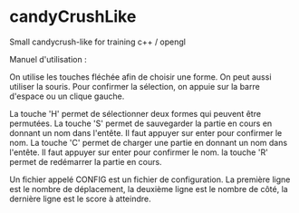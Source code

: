 # candyCrushLike
Small candycrush-like for training c++ / opengl

Manuel d'utilisation :

On utilise les touches fléchée afin de choisir une forme.
On peut aussi utiliser la souris.
Pour confirmer la sélection, on appuie sur la barre d'espace ou un clique gauche.

La touche 'H' permet de sélectionner deux formes qui peuvent être permutées.
La touche 'S' permet de sauvegarder la partie en cours en donnant un nom dans l'entête.
Il faut appuyer sur enter pour confirmer le nom.
La touche 'C' permet de charger une partie en donnant un nom dans l'entête.
Il faut appuyer sur enter pour confirmer le nom.
la touche 'R' permet de redémarrer la partie en cours.	

Un fichier appelé CONFIG est un fichier de configuration.
La première ligne est le nombre de déplacement,
la deuxième ligne est le nombre de côté, 
la dernière ligne est le score à atteindre.


